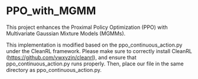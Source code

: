 # PPO_with_MGMM
This project enhances the Proximal Policy Optimization (PPO) with Multivariate Gaussian Mixture Models (MGMMs).

This implementation is modified based on the ppo_continuous_action.py under the CleanRL framework. Please make sure to correctly install CleanRL (https://github.com/vwxyzjn/cleanrl), and ensure that ppo_continuous_action.py runs properly. Then, place our file in the same directory as ppo_continuous_action.py.
